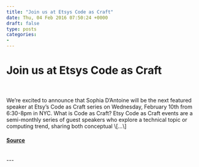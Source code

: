 ```yaml
---
title: "Join us at Etsys Code as Craft"
date: Thu, 04 Feb 2016 07:50:24 +0000
draft: false
type: posts
categories: 
- 
---
```

# Join us at Etsys Code as Craft

<br/>

<br/>
We’re excited to announce that Sophia D’Antoine will be the next featured speaker at Etsy’s Code as Craft series on Wednesday, February 10th from 6:30-8pm in NYC. What is Code as Craft? Etsy Code as Craft events are a semi-monthly series of guest speakers who explore a technical topic or computing trend, sharing both conceptual \[…\]

#### [Source](https://blog.trailofbits.com/2016/02/04/join-us-at-code-as-craft/)

<br/>
---
